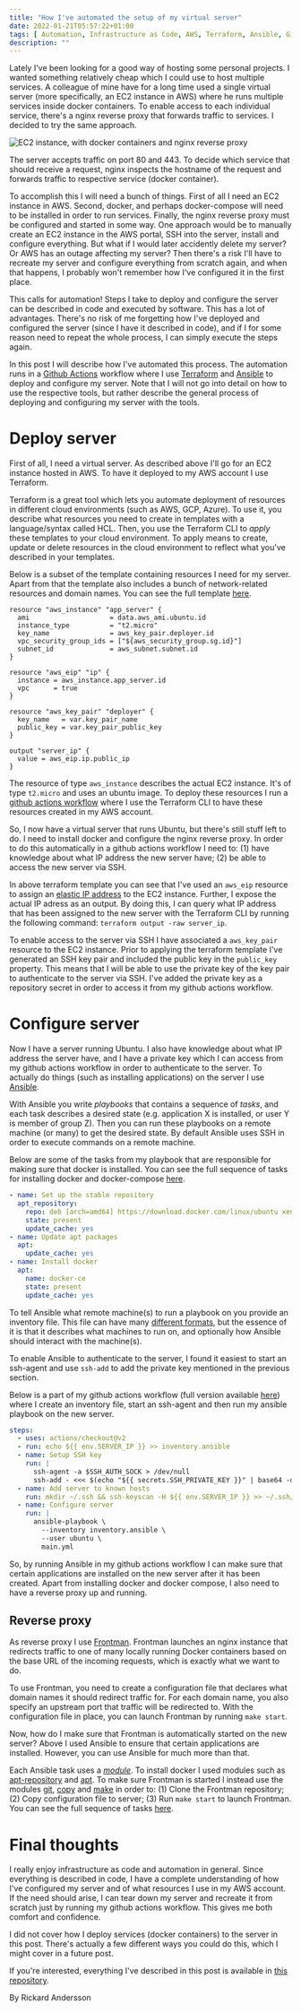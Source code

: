 ```yaml
---
title: "How I've automated the setup of my virtual server"
date: 2022-01-21T05:57:22+01:00
tags: [ Automation, Infrastructure as Code, AWS, Terraform, Ansible, Github Actions]
description: ""
---
```

Lately I've been looking for a good way of hosting some personal projects. I wanted something relatively cheap which I could use to host multiple services. A colleague of mine have for a long time used a single virtual server (more specifically, an EC2 instance in AWS) where he runs multiple services inside docker containers. To enable access to each individual service, there's a nginx reverse proxy that forwards traffic to services. I decided to try the same approach.

![EC2 instance, with docker containers and nginx reverse proxy](/blog/ec2-docker.png)

The server accepts traffic on port 80 and 443. To decide which service that should receive a request, nginx inspects the hostname of the request and forwards traffic to respective service (docker container).

To accomplish this I will need a bunch of things. First of all I need an EC2 instance in AWS. Second, docker, and perhaps docker-compose will need to be installed in order to run services. Finally, the nginx reverse proxy must be configured and started in some way. One approach would be to manually create an EC2 instance in the AWS portal, SSH into the server, install and configure everything. But what if I would later accidently delete my server? Or AWS has an outage affecting my server? Then there's a risk I'll have to recreate my server and configure everything from scratch again, and when that happens, I probably won't remember how I've configured it in the first place.

This calls for automation! Steps I take to deploy and configure the server can be described in code and executed by software. This has a lot of advantages. There's no risk of me forgetting how I've deployed and configured the server (since I have it described in code), and if I for some reason need to repeat the whole process, I can simply execute the steps again.

In this post I will describe how I've automated this process. The automation runs in a [Github Actions](https://github.com/features/actions) workflow where I use [Terraform](https://www.terraform.io/) and [Ansible](https://www.ansible.com/) to deploy and configure my server. Note that I will not go into detail on how to use the respective tools, but rather describe the general process of deploying and configuring my server with the tools.

# Deploy server

First of all, I need a virtual server. As described above I'll go for an EC2 instance hosted in AWS. To have it deployed to my AWS account I use Terraform.

Terraform is a great tool which lets you automate deployment of resources in different cloud environments (such as AWS, GCP, Azure). To use it, you describe what resources you need to create in templates with a language/syntax called HCL. Then, you use the Terraform CLI to *apply* these templates to your cloud environment. To apply means to create, update or delete resources in the cloud environment to reflect what you've described in your templates.

Below is a subset of the template containing resources I need for my server. Apart from that the template also includes a bunch of network-related resources and domain names. You can see the full template [here](https://github.com/Dunklas/app-server/tree/main/iac).

```hcl
resource "aws_instance" "app_server" {
  ami                    = data.aws_ami.ubuntu.id
  instance_type          = "t2.micro"
  key_name               = aws_key_pair.deployer.id
  vpc_security_group_ids = ["${aws_security_group.sg.id}"]
  subnet_id              = aws_subnet.subnet.id
}

resource "aws_eip" "ip" {
  instance = aws_instance.app_server.id
  vpc      = true
}

resource "aws_key_pair" "deployer" {
  key_name   = var.key_pair_name
  public_key = var.key_pair_public_key
}

output "server_ip" {
  value = aws_eip.ip.public_ip
}
```
The resource of type `aws_instance` describes the actual EC2 instance. It's of type `t2.micro` and uses an ubuntu image. To deploy these resources I run a [github actions workflow](https://github.com/Dunklas/app-server/blob/main/.github/workflows/main.yml) where I use the Terraform CLI to have these resources created in my AWS account.

So, I now have a virtual server that runs Ubuntu, but there's still stuff left to do. I need to install docker and configure the nginx reverse proxy. In order to do this automatically in a github actions workflow I need to: (1) have knowledge about what IP address the new server have; (2) be able to access the new server via SSH.

In above terraform template you can see that I've used an `aws_eip` resource to assign an [elastic IP address](https://docs.aws.amazon.com/AWSEC2/latest/UserGuide/elastic-ip-addresses-eip.html) to the EC2 instance. Further, I expose the actual IP adress as an output. By doing this, I can query what IP address that has been assigned to the new server with the Terraform CLI by running the following command: `terraform output -raw server_ip`.

To enable access to the server via SSH I have associated a `aws_key_pair` resource to the EC2 instance. Prior to applying the terraform template I've generated an SSH key pair and included the public key in the `public_key` property. This means that I will be able to use the private key of the key pair to authenticate to the server via SSH. I've added the private key as a repository secret in order to access it from my github actions workflow.

# Configure server

Now I have a server running Ubuntu. I also have knowledge about what IP address the server have, and I have a private key which I can access from my github actions workflow in order to authenticate to the server. To actually do things (such as installing applications) on the server I use [Ansible](https://www.ansible.com).

With Ansible you write *playbooks* that contains a sequence of *tasks*, and each task describes a desired state (e.g. application X is installed, or user Y is member of group Z). Then you can run these playbooks on a remote machine (or many) to get the desired state. By default Ansible uses SSH in order to execute commands on a remote machine.

Below are some of the tasks from my playbook that are responsible for making sure that docker is installed. You can see the full sequence of tasks for installing docker and docker-compose [here](https://github.com/Dunklas/app-server/blob/main/playbooks/docker-install.yml).

```yaml
- name: Set up the stable repository
  apt_repository:
    repo: deb [arch=amd64] https://download.docker.com/linux/ubuntu xenial stable
    state: present
    update_cache: yes
- name: Update apt packages
  apt:
    update_cache: yes
- name: Install docker
  apt:
    name: docker-ce
    state: present
    update_cache: yes
```

To tell Ansible what remote machine(s) to run a playbook on you provide an inventory file. This file can have many [different formats](https://docs.ansible.com/ansible/latest/user_guide/intro_inventory.html), but the essence of it is that it describes what machines to run on, and optionally how Ansible should interact with the machine(s).

To enable Ansible to authenticate to the server, I found it easiest to start an ssh-agent and use `ssh-add` to add the private key mentioned in the previous section.

Below is a part of my github actions workflow (full version available [here](https://github.com/Dunklas/app-server/blob/main/.github/workflows/main.yml)) where I create an inventory file, start an ssh-agent and then run my ansible playbook on the new server.

```yaml
steps:
  - uses: actions/checkout@v2
  - run: echo ${{ env.SERVER_IP }} >> inventory.ansible
  - name: Setup SSH key
    run: |
      ssh-agent -a $SSH_AUTH_SOCK > /dev/null
      ssh-add - <<< $(echo "${{ secrets.SSH_PRIVATE_KEY }}" | base64 -d)
  - name: Add server to known hosts
    run: mkdir ~/.ssh && ssh-keyscan -H ${{ env.SERVER_IP }} >> ~/.ssh/known_hosts
  - name: Configure server
    run: |
      ansible-playbook \
        --inventory inventory.ansible \
        --user ubuntu \
        main.yml
```

So, by running Ansible in my github actions workflow I can make sure that certain applications are installed on the new server after it has been created. Apart from installing docker and docker compose, I also need to have a reverse proxy up and running.

## Reverse proxy

As reverse proxy I use [Frontman](https://github.com/DeviesDevelopment/frontman). Frontman launches an nginx instance that redirects traffic to one of many locally running Docker containers based on the base URL of the incoming requests, which is exactly what we want to do.

To use Frontman, you need to create a configuration file that declares what domain names it should redirect traffic for. For each domain name, you also specify an upstream port that traffic will be redirected to. With the configuration file in place, you can launch Frontman by running `make start`.

Now, how do I make sure that Frontman is automatically started on the new server? Above I used Ansible to ensure that certain applications are installed. However, you can use Ansible for much more than that.

Each Ansible task uses a *[module](https://docs.ansible.com/ansible/latest/user_guide/modules_intro.html)*. To install docker I used modules such as [apt-repository](https://docs.ansible.com/ansible/latest/collections/ansible/builtin/apt_repository_module.html) and [apt](https://docs.ansible.com/ansible/latest/collections/ansible/builtin/apt_module.html). To make sure Frontman is started I instead use the modules [git](https://docs.ansible.com/ansible/latest/collections/ansible/builtin/git_module.html), [copy](https://docs.ansible.com/ansible/latest/collections/ansible/builtin/copy_module.html) and [make](https://docs.ansible.com/ansible/2.9/modules/make_module.html) in order to: (1) Clone the Frontman repository; (2) Copy configuration file to server; (3) Run `make start` to launch Frontman. You can see the full sequence of tasks [here](https://github.com/Dunklas/app-server/blob/main/playbooks/configure-proxy.yml).

# Final thoughts

I really enjoy infrastructure as code and automation in general. Since everything is described in code, I have a complete understanding of how I've configured my server and of what resources I use in my AWS account. If the need should arise, I can tear down my server and recreate it from scratch just by running my github actions workflow. This gives me both comfort and confidence.

I did not cover how I deploy services (docker containers) to the server in this post. There's actually a few different ways you could do this, which I might cover in a future post.

If you're interested, everything I've described in this post is available in [this repository](https://github.com/Dunklas/app-server).

By Rickard Andersson
